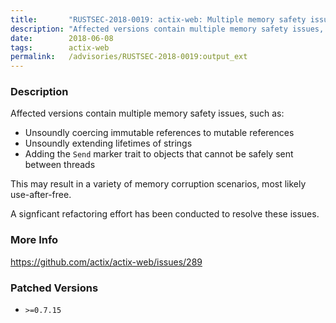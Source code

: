 ```yaml
---
title:       "RUSTSEC-2018-0019: actix-web: Multiple memory safety issues"
description: "Affected versions contain multiple memory safety issues, such as   Unsoundly coercing immutable references to mutable references  Unsoundly extending lifetimes of strings  Adding the Send marker trait to objects that cannot be safely sent between threads This may result in a variety of memory corruption scenarios, most likely useafterfree.  A signficant refactoring effort has been conducted to resolve these issues."
date:        2018-06-08
tags:        actix-web
permalink:   /advisories/RUSTSEC-2018-0019:output_ext
---
```


### Description

Affected versions contain multiple memory safety issues, such as:

 - Unsoundly coercing immutable references to mutable references
 - Unsoundly extending lifetimes of strings
 - Adding the `Send` marker trait to objects that cannot be safely sent between threads

This may result in a variety of memory corruption scenarios, most likely use-after-free.
 
A signficant refactoring effort has been conducted to resolve these issues.

### More Info

<https://github.com/actix/actix-web/issues/289>

### Patched Versions

- `>=0.7.15`


